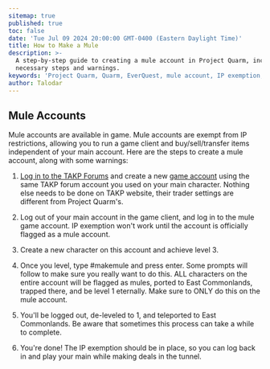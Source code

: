 ```yaml
---
sitemap: true
published: true
toc: false
date: 'Tue Jul 09 2024 20:00:00 GMT-0400 (Eastern Daylight Time)'
title: How to Make a Mule
description: >-
  A step-by-step guide to creating a mule account in Project Quarm, including
  necessary steps and warnings.
keywords: 'Project Quarm, Quarm, EverQuest, mule account, IP exemption, game client'
author: Talodar
---
```

## Mule Accounts

Mule accounts are available in game. Mule accounts are exempt from IP restrictions, allowing you to run a game client and buy/sell/transfer items independent of your main account.  Here are the steps to create a mule account, along with some warnings:

1.	[Log in to the TAKP Forums](https://www.takproject.net/forums/index.php?login/) and create a new [game account](https://www.takproject.net/forums/tools.php?tool=account) using the same TAKP forum account you used on your main character. Nothing else needs to be done on TAKP website, their trader settings are different from Project Quarm's.

2.	Log out of your main account in the game client, and log in to the mule game account.  IP exemption won't work until the account is officially flagged as a mule account.

3.	Create a new character on this account and achieve level 3.

4.	Once you level, type #makemule and press enter.  Some prompts will follow to make sure you really want to do this.  ALL characters on the entire account will be flagged as mules, ported to East Commonlands, trapped there, and be level 1 eternally.  Make sure to ONLY do this on the mule account.

5.	You'll be logged out, de-leveled to 1, and teleported to East Commonlands. Be aware that sometimes this process can take a while to complete.

6.	You're done!  The IP exemption should be in place, so you can log back in and play your main while making deals in the tunnel.
